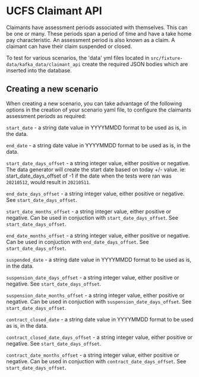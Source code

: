 # UCFS Claimant API

Claimants have assessment periods associated with themselves. This can be one or many. These periods span a period of time and have a take home pay characteristic. An assessment period is also known as a claim.
A claimant can have their claim suspended or closed.

To test for various scenarios, the 'data' yml files located in `src/fixture-data/kafka_data/claimant_api` create the required JSON bodies which are inserted into the database.

## Creating a new scenario
When creating a new scenario, you can take advantage of the following options in the creation of your scenario yaml file, to configure the claimants assessment periods as required:

`start_date` - a string date value in YYYYMMDD format to be used as is, in the data.

`end_date` - a string date value in YYYYMMDD format to be used as is, in the data.

`start_date_days_offset` - a string integer value, either positive or negative. The data generator will create the start date based on today +/- value. ie: start_date_days_offset of -1 if the date when the tests were ran was `20210512`, would result in `20210511`.

`end_date_days_offset` - a string integer value, either positive or negative. See `start_date_days_offset`.

`start_date_months_offset` - a string integer value, either positive or negative. Can be used in conjuction with `start_date_days_offset`. See `start_date_days_offset`.

`end_date_months_offset` - a string integer value, either positive or negative. Can be used in conjuction with `end_date_days_offset`. See `start_date_days_offset`.

`suspended_date` - a string date value in YYYYMMDD format to be used as is, in the data.

`suspension_date_days_offset` - a string integer value, either positive or negative. See `start_date_days_offset`.

`suspension_date_months_offset` - a string integer value, either positive or negative. Can be used in conjuction with `suspension_date_days_offset`. See `start_date_days_offset`.

`contract_closed_date` - a string date value in YYYYMMDD format to be used as is, in the data.

`contract_closed_date_days_offset` -  a string integer value, either positive or negative. See `start_date_days_offset`.

`contract_date_months_offset` - a string integer value, either positive or negative. Can be used in conjuction with `contract_date_days_offset`. See `start_date_days_offset`.
